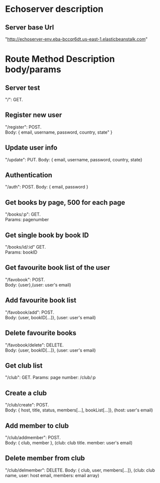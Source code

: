 # Echoserver description

## Server base Url

"http://echoserver-env.eba-bccqr6dt.us-east-1.elasticbeanstalk.com"

# Route Method Description body/params

## Server test

"/": GET.

## Register new user

"/register": POST.  
Body: { email, username, password, country, state" }

## Update user info

"/update": PUT.
Body: { email, username, password, country, state}

## Authentication

"/auth": POST.
Body: { email, password }

## Get books by page, 500 for each page

"/books/:p": GET.  
Params: pagenumber

## Get single book by book ID

"/books/id/:id" GET.  
Params: bookID

## Get favourite book list of the user

"/favobook": POST.  
Body: {user},(user: user's email)

## Add favourite book list

"/favobook/add": POST.  
Body: {user, bookID[...]}, (user: user's email)

## Delete favourite books

"/favobook/delete": DELETE.  
Body: {user, bookID[...]}, (user: user's email)

## Get club list

"/club": GET.
Params: page number: /club/:p

## Create a club

"/club/create": POST.  
Body: { host, title, status, members[...], bookList[...]}, (host: user's email)

## Add member to club

"/club/addmember": POST.  
Body: { club, member }, (club: club title. member: user's email)

## Delete member from club

"/club/delmember": DELETE.
Body: { club, user, members[...]}, (club: club name, user: host email, members: email array)
